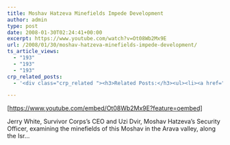 ```yaml
---
title: Moshav Hatzeva Minefields Impede Development
author: admin
type: post
date: 2008-01-30T02:24:41+00:00
excerpt: https://www.youtube.com/watch?v=Ot08Wb2Mx9E
url: /2008/01/30/moshav-hatzeva-minefields-impede-development/
ts_article_views:
  - "193"
  - "193"
  - "193"
crp_related_posts:
  - '<div class="crp_related "><h3>Related Posts:</h3><ul><li><a href="https://scdhub.org/2017/06/20/startup-secrets-value-proposition/"    ><img src="https://scdhub.org/wp-content/uploads/2017/06/startup-secrets-value-proposition-150x150.jpg" alt="Startup Secrets: Value Proposition" title="Startup Secrets: Value Proposition" width="150" height="150" class="crp_thumb crp_featured" /><span class="crp_title">Startup Secrets: Value Proposition</span></a></li><li><a href="https://scdhub.org/2018/01/06/household-and-neighborhood-sanitation-infrastructures-excreta-wastewater-disposal-in-developing-countries/"    ><img src="https://scdhub.org/wp-content/plugins/contextual-related-posts/default.png" alt="Household and neighborhood Sanitation Infrastructures: Excreta, wastewater disposal in developing countries" title="Household and neighborhood Sanitation Infrastructures: Excreta, wastewater disposal in developing countries" width="150" height="150" class="crp_thumb crp_default" /><span class="crp_title">Household and neighborhood Sanitation&hellip;</span></a></li><li><a href="https://scdhub.org/2017/06/11/royate-hill-community-orchard-permaculture-allotment-bristol-uk/"    ><img src="https://scdhub.org/wp-content/uploads/2017/06/royate-hill-community-orchard-038-permaculture-allotment-bristol-uk-150x150.jpg" alt="Royate Hill Community Orchard &#038; Permaculture Allotment, Bristol, UK" title="Royate Hill Community Orchard &#038; Permaculture Allotment, Bristol, UK" width="150" height="150" class="crp_thumb crp_featured" /><span class="crp_title">Royate Hill Community Orchard &#038; Permaculture&hellip;</span></a></li><li><a href="https://scdhub.org/2017/06/03/qualifying-a-consultant/"    ><img src="https://scdhub.org/wp-content/uploads/2017/06/360-91-panel-150x150.jpg" alt="Qualifying a Project Consultant" title="Qualifying a Project Consultant" width="150" height="150" class="crp_thumb crp_featured" /><span class="crp_title">Qualifying a Project Consultant</span></a></li><li><a href="https://scdhub.org/2017/06/11/masanobu-fukuoka-how-to-make-clay-seed-balls/"    ><img src="https://scdhub.org/wp-content/uploads/2017/06/Screen-Shot-2017-06-10-at-8.22.36-PM-150x150.png" alt="Masanobu Fukuoka How to Make Clay Seed Balls" title="Masanobu Fukuoka How to Make Clay Seed Balls" width="150" height="150" class="crp_thumb crp_featured" /><span class="crp_title">Masanobu Fukuoka How to Make Clay Seed Balls</span></a></li><li><a href="https://scdhub.org/founding-board/"    ><img src="https://scdhub.org/wp-content/uploads/2017/04/Screen-Shot-2017-08-14-at-11.39.28-AM-150x150.png" alt="Founding Board" title="Founding Board" width="150" height="150" class="crp_thumb crp_correctfirst" /><span class="crp_title">Founding Board</span></a></li></ul><div class="crp_clear"></div></div>'

---
```

[https://www.youtube.com/embed/Ot08Wb2Mx9E?feature=oembed] 

Jerry White, Survivor Corps&#8217;s CEO and Uzi Dvir, Moshav Hatzeva&#8217;s Security Officer, examining the minefields of this Moshav in the Arava valley, along the Isr&#8230;
